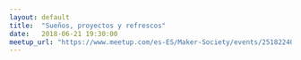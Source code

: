 ```yaml
---
layout: default
title:  "Sueños, proyectos y refrescos"
date:   2018-06-21 19:30:00
meetup_url: "https://www.meetup.com/es-ES/Maker-Society/events/251822404/"
---
```


